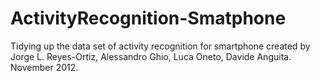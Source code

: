# ActivityRecognition-Smatphone
Tidying up the data set of activity recognition for smartphone created by Jorge L. Reyes-Ortiz, Alessandro Ghio, Luca Oneto, Davide Anguita. November 2012.

